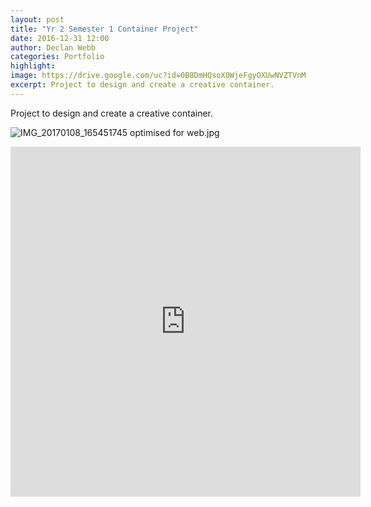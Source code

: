 ```yaml
---
layout: post
title: "Yr 2 Semester 1 Container Project"
date: 2016-12-31 12:00
author: Declan Webb
categories: Portfolio
highlight:
image: https://drive.google.com/uc?id=0B8DmHQsoX0WjeFgyOXUwNVZTVnM
excerpt: Project to design and create a creative container.
---
```

Project to design and create a creative container.

![IMG_20170108_165451745 optimised for web.jpg](https://drive.google.com/uc?id=0B8DmHQsoX0WjeFgyOXUwNVZTVnM)

<iframe width="560" height="560" src="https://www.youtube-nocookie.com/embed/Sdj4fzfUIZc?rel=0" frameborder="0" allowfullscreen></iframe>
